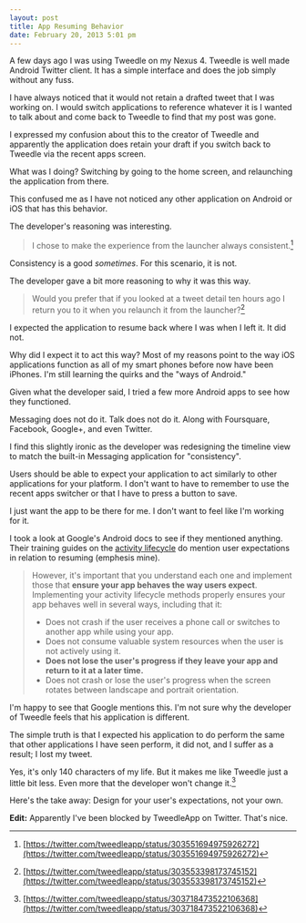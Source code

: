 ```yaml
--- 
layout: post
title: App Resuming Behavior
date: February 20, 2013 5:01 pm
---
```

A few days ago I was using Tweedle on my Nexus 4. Tweedle is well made Android Twitter client. It has a simple interface and does the job simply without any fuss.

I have always noticed that it would not retain a drafted tweet that I was working on. I would switch applications to reference whatever it is I wanted to talk about and come back to Tweedle to find that my post was gone.

I expressed my confusion about this to the creator of Tweedle and apparently the application does retain your draft if you switch back to Tweedle via the recent apps screen.

What was I doing? Switching by going to the home screen, and relaunching the application from there.

This confused me as I have not noticed any other application on Android or iOS that has this behavior.

The developer's reasoning was interesting.

> I chose to make the experience from the launcher always consistent.[^1]

Consistency is a good *sometimes*. For this scenario, it is not. 

The developer gave a bit more reasoning to why it was this way.

> Would you prefer that if you looked at a tweet detail ten hours ago I return you to it when you relaunch it from the launcher?[^2]

I expected the application to resume back where I was when I left it. It did not.

Why did I expect it to act this way? Most of my reasons point to the way iOS applications function as all of my smart phones before now have been iPhones. I'm still learning the quirks and the "ways of Android."

Given what the developer said, I tried a few more Android apps to see how they functioned.

Messaging does not do it. Talk does not do it. Along with Foursquare, Facebook, Google+, and even Twitter.

I find this slightly ironic as the developer was redesigning the timeline view to match the built-in Messaging application for "consistency".

Users should be able to expect your application to act similarly to other applications for your platform. I don't want to have to remember to use the recent apps switcher or that I have to press a button to save.

I just want the app to be there for me. I don't want to feel like I'm working for it.

I took a look at Google's Android docs to see if they mentioned anything. Their training guides on the [activity lifecycle](http://developer.android.com/training/basics/activity-lifecycle/starting.html) do mention user expectations in relation to resuming (emphesis mine).

> However, it's important that you understand each one and implement those that **ensure your app behaves the way users expect**. Implementing your activity lifecycle methods properly ensures your app behaves well in several ways, including that it:
> 
>  - Does not crash if the user receives a phone call or switches to another app while using your app.
>  - Does not consume valuable system resources when the user is not actively using it.
>  - **Does not lose the user's progress if they leave your app and return to it at a later time.**
>  - Does not crash or lose the user's progress when the screen rotates between landscape and portrait orientation.

I'm happy to see that Google mentions this. I'm not sure why the developer of Tweedle feels that his application is different.

The simple truth is that I expected his application to do perform the same that other applications I have seen perform, it did not, and I suffer as a result; I lost my tweet.

Yes, it's only 140 characters of my life. But it makes me like Tweedle just a little bit less. Even more that the developer won't change it.[^3]

Here's the take away: Design for your user's expectations, not your own.

**Edit:**
Apparently I've been blocked by TweedleApp on Twitter. That's nice.

[^1]: [https://twitter.com/tweedleapp/status/303551694975926272](https://twitter.com/tweedleapp/status/303551694975926272)

[^2]: [https://twitter.com/tweedleapp/status/303553398173745152](https://twitter.com/tweedleapp/status/303553398173745152)

[^3]: [https://twitter.com/tweedleapp/status/303718473522106368](https://twitter.com/tweedleapp/status/303718473522106368)